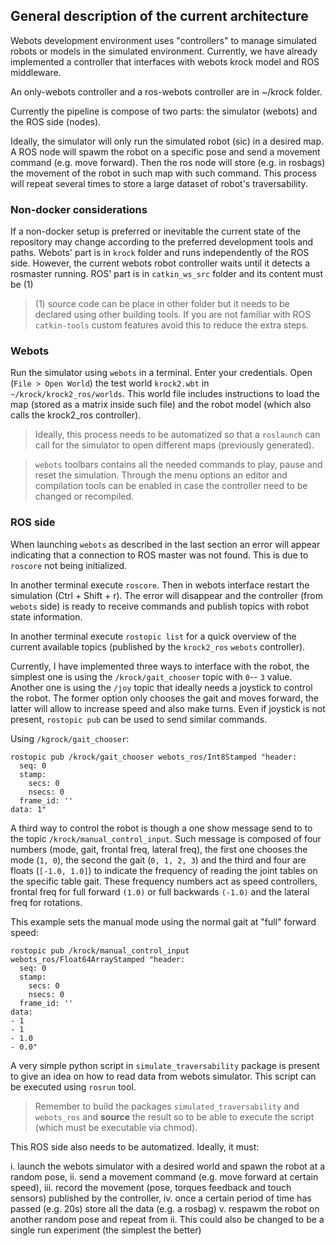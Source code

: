 ## General description of the current architecture

Webots development environment uses "controllers" to manage simulated robots or models in the simulated environment. Currently, we have already implemented a controller that interfaces with webots krock model and ROS middleware.

An only-webots controller and a ros-webots controller are in ~/krock folder.

Currently the pipeline is compose of two parts: the simulator (webots) and the ROS side (nodes).

Ideally, the simulator will only run the simulated robot (sic) in a desired map. A ROS node will spawm the robot on a specific pose and send a movement command (e.g. move forward). Then the ros node will store (e.g. in rosbags) the movement of the robot in such map with such command. This process will repeat several times to store a large dataset of robot's traversability.

### Non-docker considerations

If a non-docker setup is preferred or inevitable the current state of the repository may change according to the preferred development tools and paths. Webots' part is in `krock` folder and runs independently of the ROS side. However, the current webots robot controller waits until it detects a rosmaster running. ROS' part is in `catkin_ws_src` folder and its content must be (1)

> (1) source code can be place in other folder but it needs to be declared using other building tools. If you are not familiar with ROS `catkin-tools` custom features avoid this to reduce the extra steps.

### Webots

Run the simulator using `webots` in a terminal. Enter your credentials. Open (`File > Open World`) the test world `krock2.wbt` in `~/krock/krock2_ros/worlds`. This world file includes instructions to load the map (stored as a matrix inside such file) and the robot model (which also calls the krock2_ros controller).

> Ideally, this process needs to be automatized so that a `roslaunch` can call for the simulator to open different maps (previously generated).


> `webots` toolbars contains all the needed commands to play, pause and reset the simulation. Through the menu options an editor and compilation tools can be enabled in case the controller need to be changed or recompiled.


### ROS side

When launching `webots` as described in the last section an error will appear indicating that a connection to ROS master was not found. This is due to `roscore` not being initialized.

In another terminal execute `roscore`. Then in webots interface restart the simulation (Ctrl + Shift + r). The error will disappear and the controller (from `webots` side) is ready to receive commands and publish topics with robot state information.

In another terminal execute `rostopic list` for a quick overview of the current available topics (published by the `krock2_ros` `webots` controller).

Currently, I have implemented three ways to interface with the robot, the simplest one is using the `/krock/gait_chooser` topic with `0`-- `3` value. Another one is using the `/joy` topic that ideally needs a joystick to control the robot. The former option only chooses the gait and moves forward, the latter will allow to increase speed and also make turns. Even if joystick is not present, `rostopic pub` can be used to send similar commands.

Using `/kgrock/gait_chooser`:

```
rostopic pub /krock/gait_chooser webots_ros/Int8Stamped "header:
  seq: 0
  stamp:
    secs: 0
    nsecs: 0
  frame_id: ''
data: 1"
```

A third way to control the robot is though a one show message send to to the topic `/krock/manual_control_input`. Such message is composed of four numbers (mode, gait, frontal freq, lateral freq), the first one chooses the mode (`1, 0`), the second the gait (`0, 1, 2, 3`) and the third and four are floats (`[-1.0, 1.0]`) to indicate the frequency of reading the joint tables on the specific table gait. These frequency numbers act as speed controllers, frontal freq for full forward `(1.0)` or full backwards `(-1.0)` and the lateral freq for rotations.

This example sets the manual mode using the normal gait at "full" forward speed:

```
rostopic pub /krock/manual_control_input webots_ros/Float64ArrayStamped "header: 
  seq: 0
  stamp:
    secs: 0
    nsecs: 0
  frame_id: ''
data:
- 1
- 1
- 1.0
- 0.0" 
```

A very simple python script in `simulate_traversability` package is present to give an idea on how to read data from webots simulator. This script can be executed using `rosrun` tool. 

> Remember to build the packages `simulated_traversability` and `webots_ros` and **source** the result so to be able to execute the script (which must be executable via chmod).

This ROS side also needs to be automatized. Ideally, it must:

i. launch the webots simulator with a desired world and spawn the robot at a random pose,
ii. send a movement command (e.g. move forward at certain speed),
iii. record the movement (pose, torques feedback and touch sensors) published by the controller,
iv. once a certain period of time has passed (e.g. 20s) store all the data (e.g. a rosbag)
v. respawm the robot on another random pose and repeat from ii. This could also be changed to be a single run experiment (the simplest the better)

